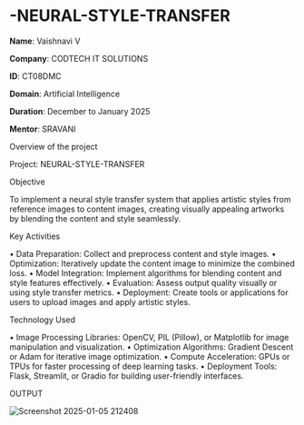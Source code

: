 # -NEURAL-STYLE-TRANSFER


**Name**: Vaishnavi V

**Company**: CODTECH IT SOLUTIONS

**ID**: CT08DMC

**Domain**: Artificial Intelligence

**Duration**: December to January 2025

**Mentor**: SRAVANI



Overview of the project


Project:  NEURAL-STYLE-TRANSFER



Objective


To implement a neural style transfer system that applies artistic styles from reference images to content images, creating visually appealing artworks by blending the content and style seamlessly.



Key Activities

•	Data Preparation: Collect and preprocess content and style images.
•	Optimization: Iteratively update the content image to minimize the combined loss.
•	Model Integration: Implement algorithms for blending content and style features effectively. 
•	Evaluation: Assess output quality visually or using style transfer metrics.
•	Deployment: Create tools or applications for users to upload images and apply artistic styles.



Technology Used

• Image Processing Libraries: OpenCV, PIL (Pillow), or Matplotlib for image manipulation and visualization.
•	Optimization Algorithms: Gradient Descent or Adam for iterative image optimization.
•	Compute Acceleration: GPUs or TPUs for faster processing of deep learning tasks.
•	Deployment Tools: Flask, Streamlit, or Gradio for building user-friendly interfaces.



OUTPUT



![Screenshot 2025-01-05 212408](https://github.com/user-attachments/assets/12fccb46-90d6-4832-be4d-702211822528)



